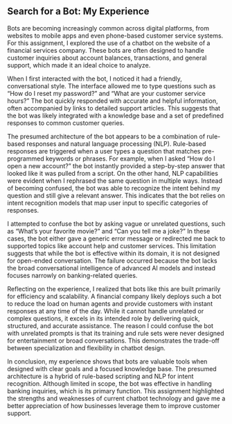## Search for a Bot: My Experience

Bots are becoming increasingly common across digital platforms, from websites to mobile apps and even phone-based customer service systems. For this assignment, I explored the use of a chatbot on the website of a financial services company. These bots are often designed to handle customer inquiries about account balances, transactions, and general support, which made it an ideal choice to analyze.

When I first interacted with the bot, I noticed it had a friendly, conversational style. The interface allowed me to type questions such as “How do I reset my password?” and “What are your customer service hours?” The bot quickly responded with accurate and helpful information, often accompanied by links to detailed support articles. This suggests that the bot was likely integrated with a knowledge base and a set of predefined responses to common customer queries.

The presumed architecture of the bot appears to be a combination of rule-based responses and natural language processing (NLP). Rule-based responses are triggered when a user types a question that matches pre-programmed keywords or phrases. For example, when I asked “How do I open a new account?” the bot instantly provided a step-by-step answer that looked like it was pulled from a script. On the other hand, NLP capabilities were evident when I rephrased the same question in multiple ways. Instead of becoming confused, the bot was able to recognize the intent behind my question and still give a relevant answer. This indicates that the bot relies on intent recognition models that map user input to specific categories of responses.

I attempted to confuse the bot by asking vague or unrelated questions, such as “What’s your favorite movie?” and “Can you tell me a joke?” In these cases, the bot either gave a generic error message or redirected me back to supported topics like account help and customer services. This limitation suggests that while the bot is effective within its domain, it is not designed for open-ended conversation. The failure occurred because the bot lacks the broad conversational intelligence of advanced AI models and instead focuses narrowly on banking-related queries.

Reflecting on the experience, I realized that bots like this are built primarily for efficiency and scalability. A financial company likely deploys such a bot to reduce the load on human agents and provide customers with instant responses at any time of the day. While it cannot handle unrelated or complex questions, it excels in its intended role by delivering quick, structured, and accurate assistance. The reason I could confuse the bot with unrelated prompts is that its training and rule sets were never designed for entertainment or broad conversations. This demonstrates the trade-off between specialization and flexibility in chatbot design.

In conclusion, my experience shows that bots are valuable tools when designed with clear goals and a focused knowledge base. The presumed architecture is a hybrid of rule-based scripting and NLP for intent recognition. Although limited in scope, the bot was effective in handling banking inquiries, which is its primary function. This assignment highlighted the strengths and weaknesses of current chatbot technology and gave me a better appreciation of how businesses leverage them to improve customer support.
